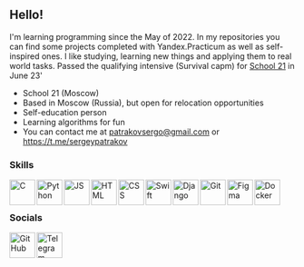 ## Hello!


I'm learning programming since the May of 2022. In my repositories you can find some projects completed with Yandex.Practicum as well as self-inspired ones. I like studying, learning new things and applying them to real world tasks. Passed the qualifying intensive (Survival capm) for [School 21](https://21-school.ru) in June 23'


- School 21 (Moscow)
- Based in Moscow (Russia), but open for relocation opportunities
- Self-education person
- Learning algorithms for fun
- You can contact me at patrakovsergo@gmail.com or https://t.me/sergeypatrakov


### Skills

[<img align="left" alt="C" width="45px" src="https://upload.wikimedia.org/wikipedia/commons/1/19/C_Logo.png">](https://devdocs.io/c/)
[<img align="left" alt="Python" width="45px" src="https://raw.githubusercontent.com/danielcranney/readme-generator/main/public/icons/skills/python-colored.svg"/>](https://www.python.org)
[<img align="left" alt="JS" width="45px" src="https://upload.wikimedia.org/wikipedia/commons/thumb/6/6a/JavaScript-logo.png/800px-JavaScript-logo.png">](https://www.javascript.com)
[<img align="left" alt="HTML" width="45px" src="https://www.w3.org/html/logo/downloads/HTML5_Badge_512.png"/>](https://html.spec.whatwg.org)
[<img align="left" alt="CSS" width="45px" src="https://cdn1.iconfinder.com/data/icons/social-media-logos-7/64/css-3-512.png"/>](https://www.w3.org/Style/CSS/)
[<img align="left" alt="Swift" width="45px" src="https://developer.apple.com/swift/images/swift-og.png"/>](https://www.swift.org/documentation/)
[<img align="left" alt="Django" width="45px" src="https://raw.githubusercontent.com/danielcranney/readme-generator/main/public/icons/skills/django-colored.svg"/>](https://www.djangoproject.com)
[<img align="left" alt="Git" width="45px" src="https://git-scm.com/images/logos/downloads/Git-Icon-1788C.png"/>](https://git-scm.com)
[<img align="left" alt="Figma" width="45px" src="https://www.svgrepo.com/show/452202/figma.svg"/>](https://www.figma.com)
[<img align="left" alt="Docker" width="45px" src="https://www.docker.com/wp-content/uploads/2022/03/vertical-logo-monochromatic.png"/>](https://www.docker.com)

<br />
<br />

### Socials

[<img align="left" alt="GitHub" width="45px" src="https://cdn-icons-png.flaticon.com/512/25/25231.png" />](https://github.com/sergeypatrakov)
[<img align="left" alt="Telegram" width="45px" src="https://upload.wikimedia.org/wikipedia/commons/thumb/8/82/Telegram_logo.svg/2048px-Telegram_logo.svg.png" />](https://t.me/sergeypatrakov)
